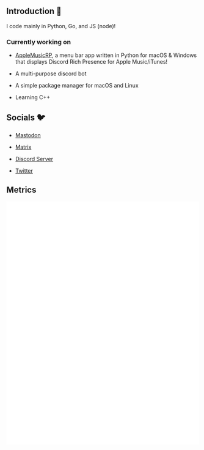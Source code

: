 ## Introduction 👋

I code mainly in Python, Go, and JS (node)!

### Currently working on

- [AppleMusicRP](https://github.com/wxllow/applemusicrp), a menu bar app written in Python for macOS & Windows that displays Discord Rich Presence for Apple Music/iTunes!

- A multi-purpose discord bot

- A simple package manager for macOS and Linux

- Learning C++

## Socials 🐦

- [Mastodon](https://mastodon.social/@wxllow)
      
- [Matrix](https://matrix.to/#/@wxllow:matrix.wxllow.dev)

- [Discord Server](https://discord.gg/WDr7vzenTb)

- [Twitter](https://twitter.com/suswilloo)


## Metrics

![Metrics](/github-metrics.svg)

